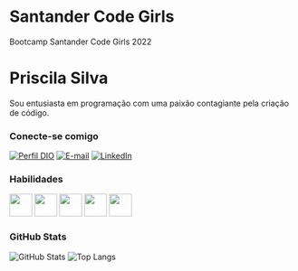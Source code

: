 # Santander Code Girls
 Bootcamp Santander Code Girls 2022
 # Priscila Silva
Sou entusiasta em programação com uma paixão contagiante pela criação de código. 

### Conecte-se comigo
[![Perfil DIO](https://img.shields.io/badge/-Meu%20Perfil%20na%20DIO-000?style=for-the-badge)](https://web.dio.me/users/prisilvas1991)
[![E-mail](https://img.shields.io/badge/-Email-000?style=for-the-badge&logo=microsoft-outlook)](mailto:prisilvas1991_@gmail.com)
[![LinkedIn](https://img.shields.io/badge/-LinkedIn-000?style=for-the-badge&logo=linkedin)](https://www.linkedin.com/in/priscila-silva-4970891a3/)


### Habilidades
<img src="https://cdn.jsdelivr.net/gh/devicons/devicon/icons/javascript/javascript-original.svg" width="40" height="40" /> <img 
src="https://cdn.jsdelivr.net/gh/devicons/devicon/icons/python/python-original.svg" width="40" height="40" /> 
            <img src="https://cdn.jsdelivr.net/gh/devicons/devicon/icons/cplusplus/cplusplus-original.svg" width="40" height="40" />
            <img src="https://cdn.jsdelivr.net/gh/devicons/devicon/icons/postgresql/postgresql-original.svg" width="40" height="40" />
            <img src="https://cdn.jsdelivr.net/gh/devicons/devicon/icons/git/git-original-wordmark.svg" width="40" height="40" />


### GitHub Stats
![GitHub Stats](https://github-readme-stats.vercel.app/api?username=prisilvas&show_icons=true&theme=dark&include_all_commits=true&count_private=true)
![Top Langs](https://github-readme-stats-git-masterrstaa-rickstaa.vercel.app/api/top-langs/?username=erikalira&layout=compact&theme=dark)
